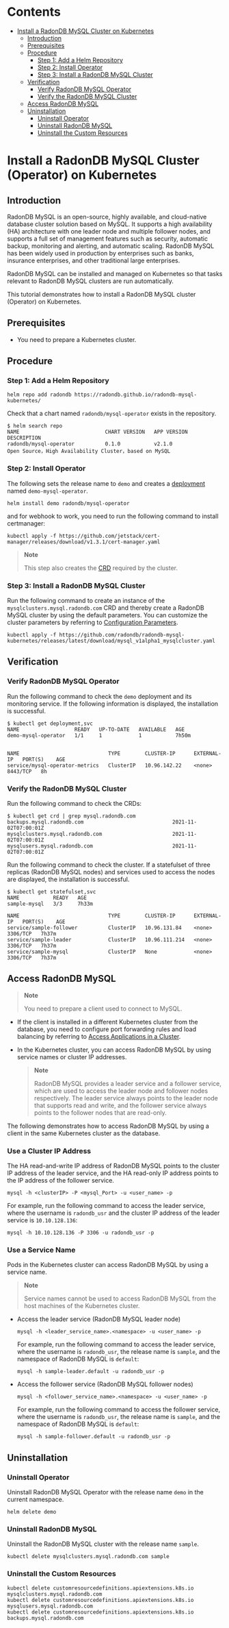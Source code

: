 Contents
===

* [Install a RadonDB MySQL Cluster on Kubernetes](#install-a-radondb-mysql-cluster-operator-on-kubernetes)
  * [Introduction](#introduction)
  * [Prerequisites](#prerequisites)
  * [Procedure](#procedure)
    * [Step 1: Add a Helm Repository](#step-1-add-a-helm-repository)
    * [Step 2: Install Operator](#step-2-install-operator)
    * [Step 3: Install a RadonDB MySQL Cluster](#step-3-install-a-radondb-mysql-cluster)
  * [Verification](#verification)
    * [Verify RadonDB MySQL Operator](#verify-radondb-mysql-operator)
    * [Verify the RadonDB MySQL Cluster](#verify-the-radondb-mysql-cluster)
  * [Access RadonDB MySQL](#access-radondb-mysql)
  * [Uninstallation](#uninstallation)
    * [Uninstall Operator](#uninstall-operator)
    * [Uninstall RadonDB MySQL](#uninstall-radondb-mysql)
    * [Uninstall the Custom Resources](#uninstall-the-custom-resources)

# Install a RadonDB MySQL Cluster (Operator) on Kubernetes

## Introduction

RadonDB MySQL is an open-source, highly available, and cloud-native database cluster solution based on MySQL. It supports a high availability (HA) architecture with one leader node and multiple follower nodes, and supports a full set of management features such as security, automatic backup, monitoring and alerting, and automatic scaling. RadonDB MySQL has been widely used in production by enterprises such as banks, insurance enterprises, and other traditional large enterprises.

RadonDB MySQL can be installed and managed on Kubernetes so that tasks relevant to RadonDB MySQL clusters are run automatically.

This tutorial demonstrates how to install a RadonDB MySQL cluster (Operator) on Kubernetes.

## Prerequisites

* You need to prepare a Kubernetes cluster.

## Procedure

### Step 1: Add a Helm Repository

```shell
helm repo add radondb https://radondb.github.io/radondb-mysql-kubernetes/
```

Check that a chart named `radondb/mysql-operator` exists in the repository.

```shell
$ helm search repo
NAME                            CHART VERSION   APP VERSION                     DESCRIPTION                 
radondb/mysql-operator          0.1.0           v2.1.0                          Open Source，High Availability Cluster，based on MySQL                     
```

### Step 2: Install Operator

The following sets the release name to `demo` and creates a [deployment](https://kubernetes.io/docs/concepts/workloads/controllers/deployment/) named `demo-mysql-operator`.

```
helm install demo radondb/mysql-operator
```
and for webhook to work, you need to run the following command to install certmanager:
```shell
kubectl apply -f https://github.com/jetstack/cert-manager/releases/download/v1.3.1/cert-manager.yaml
```
> **Note**
> 
> This step also creates the [CRD](https://kubernetes.io/docs/concepts/extend-kubernetes/api-extension/custom-resources/) required by the cluster.

### Step 3: Install a RadonDB MySQL Cluster

Run the following command to create an instance of the `mysqlclusters.mysql.radondb.com` CRD and thereby create a RadonDB MySQL cluster by using the default parameters. You can customize the cluster parameters by referring to [Configuration Parameters](../zh-cn/config_para.md).

```kubectl
kubectl apply -f https://github.com/radondb/radondb-mysql-kubernetes/releases/latest/download/mysql_v1alpha1_mysqlcluster.yaml
```

## Verification

### Verify RadonDB MySQL Operator

Run the following command to check the `demo` deployment and its monitoring service. If the following information is displayed, the installation is successful.

```kubectl
$ kubectl get deployment,svc
NAME                  READY   UP-TO-DATE   AVAILABLE   AGE
demo-mysql-operator   1/1     1            1           7h50m


NAME                             TYPE        CLUSTER-IP      EXTERNAL-IP   PORT(S)    AGE
service/mysql-operator-metrics   ClusterIP   10.96.142.22    <none>        8443/TCP   8h
```

### Verify the RadonDB MySQL Cluster

Run the following command to check the CRDs:

```kubectl
$ kubectl get crd | grep mysql.radondb.com
backups.mysql.radondb.com                             2021-11-02T07:00:01Z
mysqlclusters.mysql.radondb.com                       2021-11-02T07:00:01Z
mysqlusers.mysql.radondb.com                          2021-11-02T07:00:01Z
```

Run the following command to check the cluster. If a statefulset of three replicas (RadonDB MySQL nodes) and services used to access the nodes are displayed, the installation is successful.

```kubectl
$ kubectl get statefulset,svc
NAME           READY   AGE
sample-mysql   3/3     7h33m

NAME                             TYPE        CLUSTER-IP      EXTERNAL-IP   PORT(S)    AGE
service/sample-follower          ClusterIP   10.96.131.84    <none>        3306/TCP   7h37m
service/sample-leader            ClusterIP   10.96.111.214   <none>        3306/TCP   7h37m
service/sample-mysql             ClusterIP   None            <none>        3306/TCP   7h37m
```

## Access RadonDB MySQL

> **Note**
> 
> You need to prepare a client used to connect to MySQL.

- If the client is installed in a different Kubernetes cluster from the database, you need to configure port forwarding rules and load balancing by referring to [Access Applications in a Cluster](https://kubernetes.io/docs/tasks/access-application-cluster/).

- In the Kubernetes cluster, you can access RadonDB MySQL by using service names or cluster IP addresses.
  
  > **Note**
  > 
  > RadonDB MySQL provides a leader service and a follower service, which are used to access the leader node and follower nodes respectively. The leader service always points to the leader node that supports read and write, and the follower service always points to the follower nodes that are read-only.

The following demonstrates how to access RadonDB MySQL by using a client in the same Kubernetes cluster as the database.

### Use a Cluster IP Address

The HA read-and-write IP address of RadonDB MySQL points to the cluster IP address of the leader service, and the HA read-only IP address points to the IP address of the follower service.

```shell
mysql -h <clusterIP> -P <mysql_Port> -u <user_name> -p
```

For example, run the following command to access the leader service, where the username is `radondb_usr` and the cluster IP address of the leader service is `10.10.128.136`:

```shell
mysql -h 10.10.128.136 -P 3306 -u radondb_usr -p
```

### Use a Service Name

Pods in the Kubernetes cluster can access RadonDB MySQL by using a service name.

> **Note**
> 
> Service names cannot be used to access RadonDB MySQL from the host machines of the Kubernetes cluster.

* Access the leader service (RadonDB MySQL leader node)
  
  ```shell
  mysql -h <leader_service_name>.<namespace> -u <user_name> -p
  ```
  
  For example, run the following command to access the leader service, where the username is `radondb_usr`, the release name is `sample`, and the namespace of RadonDB MySQL is `default`:
  
  ```shell
  mysql -h sample-leader.default -u radondb_usr -p
  ```

* Access the follower service (RadonDB MySQL follower nodes)
  
  ```shell
  mysql -h <follower_service_name>.<namespace> -u <user_name> -p
  ```
  
  For example, run the following command to access the follower service, where the username is `radondb_usr`, the release name is `sample`, and the namespace of RadonDB MySQL is `default`:
  
  ```shell
  mysql -h sample-follower.default -u radondb_usr -p  
  ```

## Uninstallation

### Uninstall Operator

Uninstall RadonDB MySQL Operator with the release name `demo` in the current namespace.

```shell
helm delete demo
```

### Uninstall RadonDB MySQL

Uninstall the RadonDB MySQL cluster with the release name `sample`.

```kubectl
kubectl delete mysqlclusters.mysql.radondb.com sample
```

### Uninstall the Custom Resources

```kubectl
kubectl delete customresourcedefinitions.apiextensions.k8s.io mysqlclusters.mysql.radondb.com
kubectl delete customresourcedefinitions.apiextensions.k8s.io mysqlusers.mysql.radondb.com
kubectl delete customresourcedefinitions.apiextensions.k8s.io backups.mysql.radondb.com
```